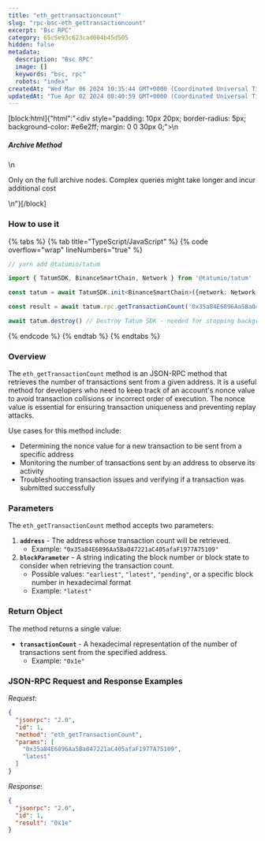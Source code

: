 ```yaml
---
title: "eth_gettransactioncount"
slug: "rpc-bsc-eth_gettransactioncount"
excerpt: "Bsc RPC"
category: 65c5e93c623cad004b45d505
hidden: false
metadata: 
  description: "Bsc RPC"
  image: []
  keywords: "bsc, rpc"
  robots: "index"
createdAt: "Wed Mar 06 2024 10:35:44 GMT+0000 (Coordinated Universal Time)"
updatedAt: "Tue Apr 02 2024 08:40:59 GMT+0000 (Coordinated Universal Time)"
---
```

[block:html]{"html":"<div style=\"padding: 10px 20px; border-radius: 5px; background-color: #e6e2ff; margin: 0 0 30px 0;\">\n  <h5>Archive Method</h5>\n  <p>Only on the full archive nodes. Complex queries might take longer and incur additional cost</p>\n</div>"}[/block]

### How to use it

{% tabs %}
{% tab title="TypeScript/JavaScript" %}
{% code overflow="wrap" lineNumbers="true" %}
```typescript
// yarn add @tatumio/tatum

import { TatumSDK, BinanceSmartChain, Network } from '@tatumio/tatum'

const tatum = await TatumSDK.init<BinanceSmartChain>({network: Network.BINANCE_SMART_CHAIN})

const result = await tatum.rpc.getTransactionCount('0x35a84E6896Aa5Ba047221aC405afaF1977A75109', 'latest')

await tatum.destroy() // Destroy Tatum SDK - needed for stopping background jobs
```
{% endcode %}
{% endtab %}
{% endtabs %}

### Overview

The `eth_getTransactionCount` method is an JSON-RPC method that retrieves the number of transactions sent from a given address. It is a useful method for developers who need to keep track of an account's nonce value to avoid transaction collisions or incorrect order of execution. The nonce value is essential for ensuring transaction uniqueness and preventing replay attacks.

Use cases for this method include:

* Determining the nonce value for a new transaction to be sent from a specific address
* Monitoring the number of transactions sent by an address to observe its activity
* Troubleshooting transaction issues and verifying if a transaction was submitted successfully

### Parameters

The `eth_getTransactionCount` method accepts two parameters:

1. **`address`** - The address whose transaction count will be retrieved.
   * Example: `"0x35a84E6896Aa5Ba047221aC405afaF1977A75109"`
2. **`blockParameter`** - A string indicating the block number or block state to consider when retrieving the transaction count.
   * Possible values: `"earliest"`, `"latest"`, `"pending"`, or a specific block number in hexadecimal format
   * Example: `"latest"`

### Return Object

The method returns a single value:

* **`transactionCount`** - A hexadecimal representation of the number of transactions sent from the specified address.
  * Example: `"0x1e"`

### JSON-RPC Request and Response Examples

_Request_:

```json
{
  "jsonrpc": "2.0",
  "id": 1,
  "method": "eth_getTransactionCount",
  "params": [
    "0x35a84E6896Aa5Ba047221aC405afaF1977A75109",
    "latest"
  ]
}
```

_Response_:

```json
{
  "jsonrpc": "2.0",
  "id": 1,
  "result": "0x1e"
}
```
